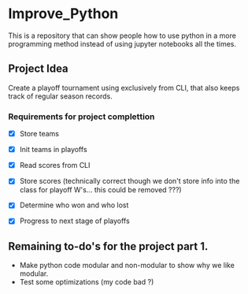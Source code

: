 # Improve_Python
This is a repository that can show people how to use python in a more programming method instead of using jupyter notebooks all the times. 

## Project Idea
Create a playoff tournament using exclusively from CLI, that also keeps track of regular season records. 

### Requirements for project complettion
- [x] Store teams
- [x] Init teams in playoffs
- [x] Read scores from CLI
- [x] Store scores (technically correct though we don't store info into the class for playoff W's... this could be removed ???) 
- [x] Determine who won and who lost
- [x] Progress to next stage of playoffs


## Remaining to-do's for the project part 1. 
- Make python code modular and non-modular to show why we like modular.
- Test some optimizations (my code bad ?) 
